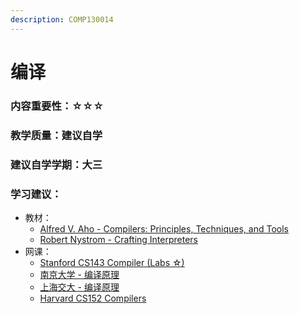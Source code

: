 ```yaml
---
description: COMP130014
---
```


# 编译

### 内容重要性：☆☆☆

### 教学质量：建议自学

### 建议自学学期：大三

### 学习建议：

* 教材：
  * [Alfred V. Aho - Compilers: Principles, Techniques, and Tools](https://book.douban.com/subject/3296317/)
  * [Robert Nystrom - Crafting Interpreters](https://book.douban.com/subject/35548379/)
* 网课：
  * [Stanford CS143 Compiler (Labs ☆)](https://csdiy.wiki/%E7%BC%96%E8%AF%91%E5%8E%9F%E7%90%86/CS143/)
  * [南京大学 - 编译原理](https://csdiy.wiki/%E7%BC%96%E8%AF%91%E5%8E%9F%E7%90%86/NJU-Compilers/#\_1)
  * [上海交大 - 编译原理](https://github.com/Kami-code/SE3355-Compliers-2021-Notes)
  * [Harvard CS152 Compilers](https://www.bilibili.com/video/BV19A411E7Zu)

